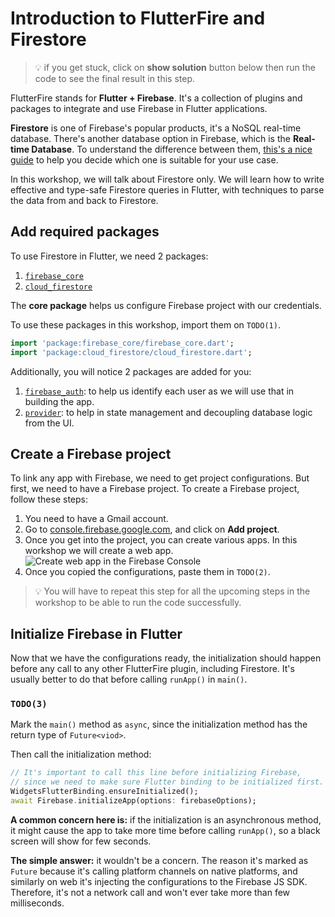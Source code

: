 # Introduction to FlutterFire and Firestore

> 💡 if you get stuck, click on **show solution** button below then run the code to see the final result in this step.

FlutterFire stands for **Flutter + Firebase**. It's a collection of plugins and packages to integrate and use Firebase in Flutter applications.

**Firestore** is one of Firebase's popular products, it's a NoSQL real-time database. There's another database option in Firebase, which is the **Real-time Database**. To understand the difference between them, [this's a nice guide](https://firebase.google.com/docs/database/rtdb-vs-firestore) to help you decide which one is suitable for your use case.

In this workshop, we will talk about Firestore only. We will learn how to write effective and type-safe Firestore queries in Flutter, with techniques to parse the data from and back to Firestore.

## Add required packages

To use Firestore in Flutter, we need 2 packages:
1. [`firebase_core`](https://pub.dev/packages/firebase_core)
2. [`cloud_firestore`](https://pub.dev/packages/cloud_firestore)

The **core package** helps us configure Firebase project with our credentials.

To use these packages in this workshop, import them on `TODO(1)`.

```dart
import 'package:firebase_core/firebase_core.dart';
import 'package:cloud_firestore/cloud_firestore.dart';
```

Additionally, you will notice 2 packages are added for you:
1. [`firebase_auth`](https://pub.dev/packages/firebase_auth): to help us identify each user as we will use that in building the app.
2. [`provider`](https://pub.dev/packages/provider): to help in state management and decoupling database logic from the UI.

## Create a Firebase project

To link any app with Firebase, we need to get project configurations. 
But first, we need to have a Firebase project. 
To create a Firebase project, follow these steps:

1. You need to have a Gmail account.
2. Go to [console.firebase.google.com](https://console.firebase.google.com/), and click on **Add project**.
3. Once you get into the project, you can create various apps. In this workshop we will create a web app.
![Create web app in the Firebase Console](https://github.com/pr-Mais/dartpad_workshops/blob/main/firestore_type_safety_with_converter/assets/create-app.gif?raw=true)
4. Once you copied the configurations, paste them in `TODO(2)`.

> 💡 You will have to repeat this step for all the upcoming steps in the workshop to be able to run the code successfully.

## Initialize Firebase in Flutter

Now that we have the configurations ready, the initialization should happen before any call to any other FlutterFire plugin, including Firestore.
It's usually better to do that before calling `runApp()` in `main()`.

### `TODO(3)`

Mark the `main()` method as `async`, since the initialization method has the return type of `Future<viod>`.

Then call the initialization method:
```dart
// It's important to call this line before initializing Firebase,
// since we need to make sure Flutter binding to be initialized first.
WidgetsFlutterBinding.ensureInitialized();
await Firebase.initializeApp(options: firebaseOptions);
```

**A common concern here is:** if the initialization is an asynchronous method, it might cause the app to take more time before calling `runApp()`, so a black screen will show for few seconds.

**The simple answer:** it wouldn't be a concern. The reason it's marked as `Future` because it's calling platform channels on native platforms, and similarly on web it's injecting the configurations to the Firebase JS SDK. Therefore, it's not a network call and won't ever take more than few milliseconds.